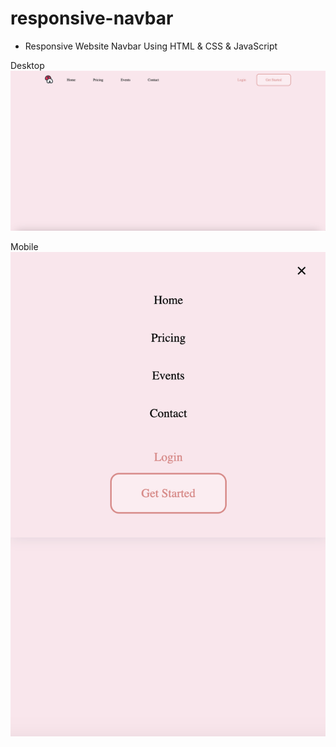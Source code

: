 # responsive-navbar

- Responsive Website Navbar Using HTML & CSS & JavaScript

Desktop
![preview img](/preview-desktop.png)

Mobile
![preview img](/preview-mobile.png)
